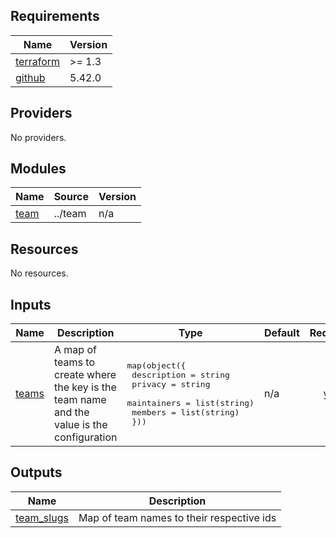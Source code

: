 ## Requirements

| Name | Version |
|------|---------|
| <a name="requirement_terraform"></a> [terraform](#requirement\_terraform) | >= 1.3 |
| <a name="requirement_github"></a> [github](#requirement\_github) | 5.42.0 |

## Providers

No providers.

## Modules

| Name | Source | Version |
|------|--------|---------|
| <a name="module_team"></a> [team](#module\_team) | ../team | n/a |

## Resources

No resources.

## Inputs

| Name | Description | Type | Default | Required |
|------|-------------|------|---------|:--------:|
| <a name="input_teams"></a> [teams](#input\_teams) | A map of teams to create where the key is the team name and the value is the configuration | <pre>map(object({<br>    description = string<br>    privacy     = string<br>    maintainers = list(string)<br>    members     = list(string)<br>  }))</pre> | n/a | yes |

## Outputs

| Name | Description |
|------|-------------|
| <a name="output_team_slugs"></a> [team\_slugs](#output\_team\_slugs) | Map of team names to their respective ids |
